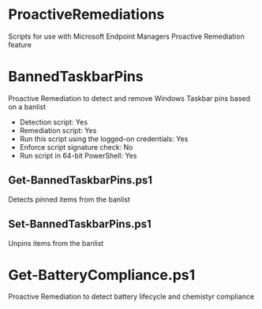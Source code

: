 # ProactiveRemediations

Scripts for use with Microsoft Endpoint Managers Proactive Remediation feature

# BannedTaskbarPins
Proactive Remediation to detect and remove Windows Taskbar pins based on a banlist 
* Detection script: Yes
* Remediation script: Yes
* Run this script using the logged-on credentials: Yes
* Enforce script signature check: No
* Run script in 64-bit PowerShell: Yes

## Get-BannedTaskbarPins.ps1
Detects pinned items from the banlist

## Set-BannedTaskbarPins.ps1
Unpins items from the banlist

# Get-BatteryCompliance.ps1
Proactive Remediation to detect battery lifecycle and chemistyr compliance

